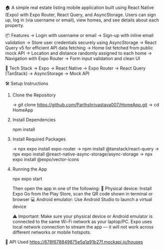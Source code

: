 🏠 A simple real estate listing mobile application built using React Native (Expo) with Expo Router, React Query, and AsyncStorage.
Users can sign up, log in (via username or email), view homes, and see details about each property.

📦 Features
-> Login with username or email
-> Sign-up with inline email validation
-> Store user credentials securely using AsyncStorage
-> React Query v5 for efficient API data fetching
-> Home list fetched from public mock API
-> Location and distance randomly assigned to each home
-> Navigation with Expo Router
-> Form input validation and clean UI

🚀 Tech Stack
-> Expo
-> React Native
-> Expo Router
-> React Query (TanStack)
-> AsyncStorage
-> Mock API

🛠 Setup Instructions

1. Clone the Repository

   -> git clone https://github.com/Parthshrivastava007/HomeApp.git
   ->  cd HomeApp

2. Install Dependencies

   npm install

3. Install Required Packages

   -> npx expo install expo-router
   -> npm install @tanstack/react-query
   -> npx expo install @react-native-async-storage/async-storage
   -> npx expo install @expo/vector-icons

4. Running the App

   npx expo start

   Then open the app in one of the following:
   📱 Physical device: Install Expo Go from the Play Store, scan the QR code shown in terminal or browser
   💻 Android emulator: Use Android Studio to launch a virtual device

   ⚠️ Important:
   Make sure your physical device or Android emulator is connected to the same Wi-Fi network as your laptop/PC.
   Expo uses local network connection to stream the app — it will not work across different networks or mobile hotspots.

📡 API Used
https://678f678849875e5a1a91b27f.mockapi.io/houses
